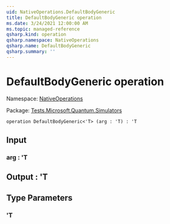 ```yaml
---
uid: NativeOperations.DefaultBodyGeneric
title: DefaultBodyGeneric operation
ms.date: 3/24/2021 12:00:00 AM
ms.topic: managed-reference
qsharp.kind: operation
qsharp.namespace: NativeOperations
qsharp.name: DefaultBodyGeneric
qsharp.summary: ''
---
```


# DefaultBodyGeneric operation

Namespace: [NativeOperations](xref:NativeOperations)

Package: [Tests.Microsoft.Quantum.Simulators](https://nuget.org/packages/Tests.Microsoft.Quantum.Simulators)




```qsharp
operation DefaultBodyGeneric<'T> (arg : 'T) : 'T
```


## Input

### arg : 'T





## Output : 'T



## Type Parameters

### 'T

